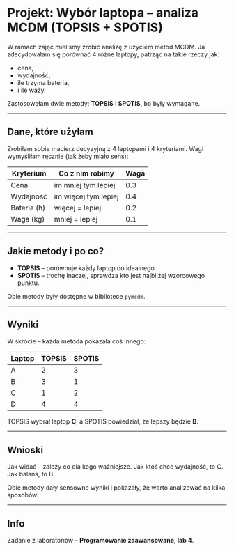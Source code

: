 
# Projekt: Wybór laptopa – analiza MCDM (TOPSIS + SPOTIS)


W ramach zajęć mieliśmy zrobić analizę z użyciem metod MCDM. Ja zdecydowałam się porównać 4 różne laptopy, patrząc na takie rzeczy jak:
- cena,
- wydajność,
- ile trzyma bateria,
- i ile waży.

Zastosowałam dwie metody: **TOPSIS** i **SPOTIS**, bo były wymagane.

---

## Dane, które użyłam

Zrobiłam sobie macierz decyzyjną z 4 laptopami i 4 kryteriami. Wagi wymyśliłam ręcznie (tak żeby miało sens):

| Kryterium      | Co z nim robimy     | Waga |
|----------------|---------------------|------|
| Cena           | im mniej tym lepiej | 0.3  |
| Wydajność      | im więcej tym lepiej| 0.4  |
| Bateria (h)    | więcej = lepiej     | 0.2  |
| Waga (kg)      | mniej = lepiej      | 0.1  |

---

## Jakie metody i po co?

- **TOPSIS** – porównuje każdy laptop do idealnego.
- **SPOTIS** – trochę inaczej, sprawdza kto jest najbliżej wzorcowego punktu.

Obie metody były dostępne w bibliotece `pymcdm`.

---

## Wyniki

W skrócie – każda metoda pokazała coś innego:

| Laptop | TOPSIS | SPOTIS |
|--------|--------|--------|
| A      | 2      | 3      |
| B      | 3      | 1      |
| C      | 1      | 2      |
| D      | 4      | 4      |

TOPSIS wybrał laptop **C**, a SPOTIS powiedział, że lepszy będzie **B**.

---

## Wnioski

Jak widać – zależy co dla kogo ważniejsze. Jak ktoś chce wydajność, to C. Jak balans, to B.

Obie metody dały sensowne wyniki i pokazały, że warto analizować na kilka sposobów.

---

## Info

Zadanie z laboratoriów – **Programowanie zaawansowane, lab 4**.
